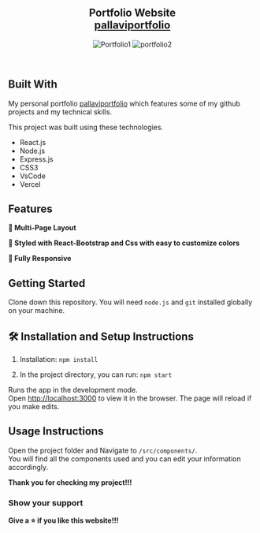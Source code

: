 <h2 align="center">
  Portfolio Website <br/>
  <a href="" target="">pallaviportfolio</a>
</h2>
<div align="center">
  
 ![Portfolio1](https://user-images.githubusercontent.com/79240706/130562720-ccbdb4e9-17b6-4836-9236-a451a6cb7fac.PNG)
 ![portfolio2](https://user-images.githubusercontent.com/79240706/130562735-90abb9e8-06af-4ad2-a16f-9c33853e4e47.PNG)

</div>

<br/>

## Built With

My personal portfolio <a href="" target="_blank">pallaviportfolio</a> which features some of my github projects and my technical skills.<br/>

This project was built using these technologies.

- React.js
- Node.js
- Express.js
- CSS3
- VsCode
- Vercel

## Features

**📖 Multi-Page Layout**

**🎨 Styled with React-Bootstrap and Css with easy to customize colors**

**📱 Fully Responsive**

## Getting Started

Clone down this repository. You will need `node.js` and `git` installed globally on your machine.

## 🛠 Installation and Setup Instructions

1. Installation: `npm install`

2. In the project directory, you can run: `npm start`

Runs the app in the development mode.\
Open [http://localhost:3000](http://localhost:3000) to view it in the browser.
The page will reload if you make edits.

## Usage Instructions

Open the project folder and Navigate to `/src/components/`. <br/>
You will find all the components used and you can edit your information accordingly.

**Thank you for checking my project!!!**

### Show your support

**Give a ⭐ if you like this website!!!**

